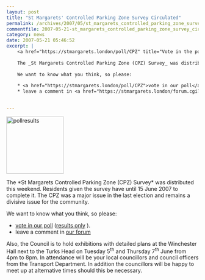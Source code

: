 ```yaml
---
layout: post
title: "St Margarets' Controlled Parking Zone Survey Circulated"
permalink: /archives/2007/05/st_margarets_controlled_parking_zone_survey_circul.html
commentfile: 2007-05-21-st_margarets_controlled_parking_zone_survey_circul
category: news
date: 2007-05-21 05:46:52
excerpt: |
    <a href="https://stmargarets.london/poll/CPZ" title="Vote in the poll"><img src="https://stmargarets.london/cgi-bin/poll.cgi?pollname=CPZ&amp;action=image" alt="pollresults" width="150" height="150" class="right" /></a></p>
    
    The _St Margarets Controlled Parking Zone (CPZ) Survey_ was distributed this weekend.  Residents given the survey have until 15 June 2007 to complete it.  The CPZ was a major issue in the last election and remains a divisive issue for the community.
    
    We want to know what you think, so please:
    
    * <a href="https://stmargarets.london/poll/CPZ">vote in our poll</a> ("results only":https://stmargarets.london/poll/CPZ/results ).
    * leave a comment in <a href="https://stmargarets.london/forum.cgi?action=jump&amp;topic=CPZ%20Consultation&amp;topic_id=5">our forum</a>
    

---
```


<a href="https://stmargarets.london/poll/CPZ" title="Vote in the poll"><img src="https://stmargarets.london/cgi-bin/poll.cgi?pollname=CPZ&amp;action=image" alt="pollresults" width="150" height="150" class="right" /></a>

</p>
The *St Margarets Controlled Parking Zone (CPZ) Survey* was distributed this weekend. Residents given the survey have until 15 June 2007 to complete it. The CPZ was a major issue in the last election and remains a divisive issue for the community.

We want to know what you think, so please:

-   [vote in our poll](https://stmargarets.london/poll/CPZ) ([results only](https://stmargarets.london/poll/CPZ/results) ).
-   leave a comment in [our forum](https://stmargarets.london/forum.cgi?action=jump&amp;topic=CPZ%20Consultation&amp;topic_id=5)

Also, the Council is to hold exhibitions with detailed plans at the Winchester Hall next to the Turks Head on Tuesday 5<sup>th</sup> and Thursday 7<sup>th</sup> June from 4pm to 8pm. In attendance will be your local councillors and council officers from the Transport Department. In addition the councillors will be happy to meet up at alternative times should this be necessary.
